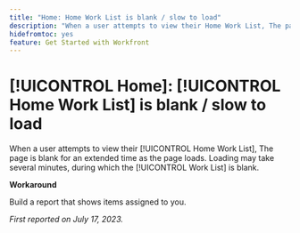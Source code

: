 ```yaml
---
title: "Home: Home Work List is blank / slow to load"
description: "When a user attempts to view their Home Work List, The page is blank for an extended time as the page loads. Loading may take several minutes, during which the Work List is blank."
hidefromtoc: yes
feature: Get Started with Workfront
---
```


# [!UICONTROL Home]: [!UICONTROL Home Work List] is blank / slow to load

When a user attempts to view their [!UICONTROL Home Work List], The page is blank for an extended time as the page loads. Loading may take several minutes, during which the [!UICONTROL Work List] is blank.

**Workaround**

Build a report that shows items assigned to you.

_First reported on July 17, 2023._

